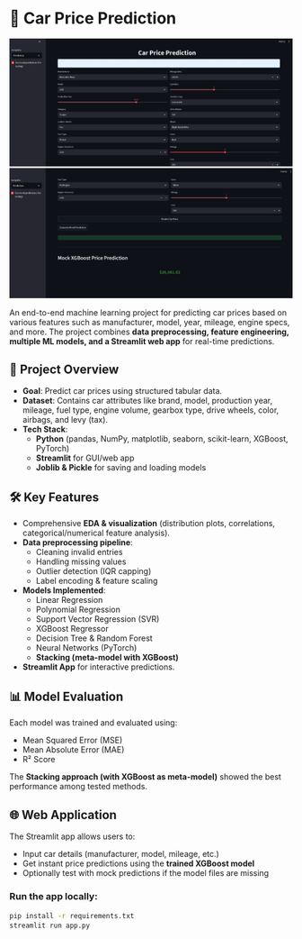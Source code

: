 # 🚗 Car Price Prediction  

![Figure 1](Images/car_pred_1.JPG)
![Figure 2](Images/car_pred_2.JPG)

An end-to-end machine learning project for predicting car prices based on various features such as manufacturer, model, year, mileage, engine specs, and more. The project combines **data preprocessing, feature engineering, multiple ML models, and a Streamlit web app** for real-time predictions.  

## 📌 Project Overview  
- **Goal**: Predict car prices using structured tabular data.  
- **Dataset**: Contains car attributes like brand, model, production year, mileage, fuel type, engine volume, gearbox type, drive wheels, color, airbags, and levy (tax).  
- **Tech Stack**:  
  - **Python** (pandas, NumPy, matplotlib, seaborn, scikit-learn, XGBoost, PyTorch)  
  - **Streamlit** for GUI/web app  
  - **Joblib & Pickle** for saving and loading models  

## 🛠️ Key Features  
- Comprehensive **EDA & visualization** (distribution plots, correlations, categorical/numerical feature analysis).  
- **Data preprocessing pipeline**:  
  - Cleaning invalid entries  
  - Handling missing values  
  - Outlier detection (IQR capping)  
  - Label encoding & feature scaling  
- **Models Implemented**:  
  - Linear Regression  
  - Polynomial Regression  
  - Support Vector Regression (SVR)  
  - XGBoost Regressor  
  - Decision Tree & Random Forest  
  - Neural Networks (PyTorch)  
  - **Stacking (meta-model with XGBoost)**  
- **Streamlit App** for interactive predictions.  

## 📊 Model Evaluation  
Each model was trained and evaluated using:  
- Mean Squared Error (MSE)  
- Mean Absolute Error (MAE)  
- R² Score  

The **Stacking approach (with XGBoost as meta-model)** showed the best performance among tested methods.  

## 🌐 Web Application  
The Streamlit app allows users to:  
- Input car details (manufacturer, model, mileage, etc.)  
- Get instant price predictions using the **trained XGBoost model**  
- Optionally test with mock predictions if the model files are missing  

### Run the app locally:
```bash
pip install -r requirements.txt
streamlit run app.py
